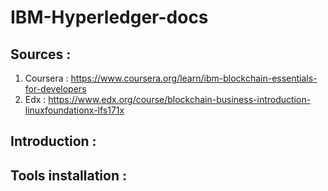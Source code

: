# IBM-Hyperledger-docs

## Sources :

1. Coursera : https://www.coursera.org/learn/ibm-blockchain-essentials-for-developers
2. Edx :      https://www.edx.org/course/blockchain-business-introduction-linuxfoundationx-lfs171x

## Introduction : 



## Tools installation : 
